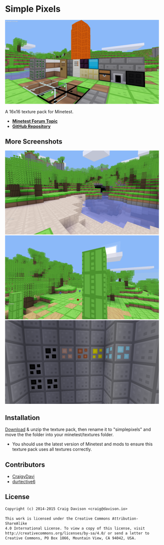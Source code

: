# Simple Pixels

![Screenshot1](https://raw.githubusercontent.com/CraigyDavi/SimplePixels/master/media/screenshot1.png)

A 16x16 texture pack for Minetest.

- **[Minetest Forum Topic](https://forum.minetest.net/viewtopic.php?t=9008)**
- **[GitHub Repository](https://github.com/CraigyDavi/SimplePixels)**

## More Screenshots

![Screenshot2](https://raw.githubusercontent.com/CraigyDavi/SimplePixels/master/media/screenshot2.png)
![Screenshot3](https://raw.githubusercontent.com/CraigyDavi/SimplePixels/master/media/screenshot3.png)
![Screenshot4](https://raw.githubusercontent.com/CraigyDavi/SimplePixels/master/media/screenshot4.png)

## Installation

[Download](https://github.com/CraigyDavi/SimplePixels/archive/master.zip) & unzip the texture pack, then rename it to "simplepixels" and move the the folder into your minetest/textures folder.

- You should use the latest version of Minetest and mods to ensure this texture pack uses all textures correctly.

## Contributors
- [CraigyDavi](https://forum.minetest.net/memberlist.php?mode=viewprofile&u=7059)
- [durtective6](https://forum.minetest.net/memberlist.php?mode=viewprofile&u=2699)

## License

```
Copyright (c) 2014-2015 Craig Davison <craig@davison.io>

This work is licensed under the Creative Commons Attribution-ShareAlike
4.0 International License. To view a copy of this license, visit
http://creativecommons.org/licenses/by-sa/4.0/ or send a letter to
Creative Commons, PO Box 1866, Mountain View, CA 94042, USA.
```

